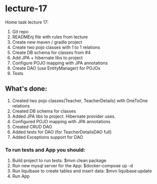 <h1>lecture-17</h1>

<p>Home task lecture 17:</p>
<ol>
<li>Git repo</li>
<li>READMEnj file with rules from lecture</li>
<li>Create new maven / gradle project</li>
<li>Create two pojo classes with 1 to 1 relations</li>
<li>Create DB schema for classes from #4</li>
<li>Add JPA + hibernate libs to project</li>
<li>Configure POJO mapping with JPA annotations</li>
<li>Create DAO (use EntityManager) for POJOs</li>
<li>Tests</li>
</ol>


<h2>What's done:</h2>
<ol>
<li>Created two pojo classes(Teacher, TeacherDetails) with OneToOne relations</li>
<li>Created DB schema for classes</li>
<li>Added JPA libs to project. Hibernate provider uses.</li>
<li>Configured POJO mapping with JPA annotations</li>
<li>Created CRUD DAO</li>
<li>Added tests for DAO (for TeacherDetailsDAO full)</li>
<li>Added Exceptions support for DAO</li>
</ol>

<h3>To run tests and App you should:</h3>
<ol>
<li>Build project to run tests: $mvn clean package</li>
<li>Run new mysql server for the App: $docker-compose up -d</li>
<li>Run liquibase to create tables and insert data: $mvn liquibase:update</li>
<li>Run App</li>
</ol>